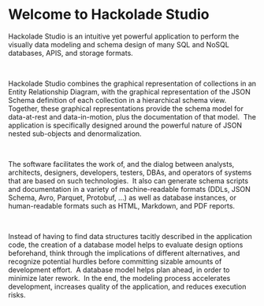 # Welcome to Hackolade Studio

Hackolade Studio is an intuitive yet powerful application to perform the visually data modeling and schema design of many SQL and NoSQL databases, APIS, and storage formats.

&nbsp;

Hackolade Studio combines the graphical representation of collections in an Entity Relationship Diagram, with the graphical representation of the JSON Schema definition of each collection in a hierarchical schema view.&nbsp; Together, these graphical representations provide the schema model for data-at-rest and data-in-motion, plus the documentation of that model.&nbsp; The application is specifically designed around the powerful nature of JSON nested sub-objects and denormalization.

&nbsp;

The software facilitates the work of, and the dialog between analysts, architects, designers, developers, testers, DBAs, and operators of systems that are based on such technologies.&nbsp; It also can generate schema scripts and documentation in a variety of machine-readable formats (DDLs, JSON Schema, Avro, Parquet, Protobuf, ...) as well as database instances, or human-readable formats such as HTML, Markdown, and PDF reports.

&nbsp;

Instead of having to find data structures tacitly described in the application code, the creation of a database model helps to evaluate design options beforehand, think through the implications of different alternatives, and recognize potential hurdles before committing sizable amounts of development effort.&nbsp; A database model helps plan ahead, in order to minimize later rework.&nbsp; In the end, the modeling process accelerates development, increases quality of the application, and reduces execution risks.

